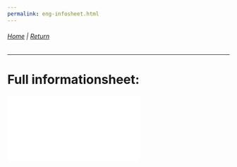 ```yaml
---
permalink: eng-infosheet.html
---
```

###### [Home](https://uitpsypro.github.io/1) | [Return](https://uitpsypro.github.io/1/eng-info)
---

# Full informationsheet:

![InfoSheet](/documents/00-InfoSheet-english.pdf)
